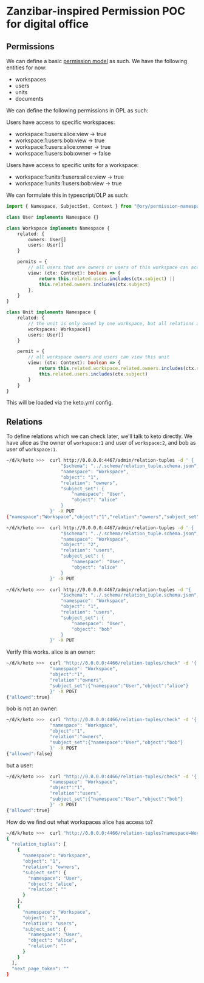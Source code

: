 # Zanzibar-inspired Permission POC for digital office

## Permissions
We can define a basic [permission model](https://www.ory.sh/docs/keto/modeling/create-permission-model)
as such. We have the following entities for now:

- workspaces
- users
- units
- documents

We can define the following permissions in OPL as such:

Users have access to specific workspaces:

- workspace:1:users:alice:view -> true
- workspace:1:users:bob:view -> true
- workspace:1:users:alice:owner -> true
- workspace:1:users:bob:owner -> false

Users have access to specific units for a workspace:

- workspace:1:units:1:users:alice:view -> true
- workspace:1:units:1:users:bob:view -> true


We can formulate this in typescript/OLP as such:
    
```typescript
import { Namespace, SubjectSet, Context } from "@ory/permission-namespace-types"

class User implements Namespace {}

class Workspace implements Namespace {
    related: {
        owners: User[]
        users: User[]
    }

    permits = {
        // all users that are owners or users of this workspace can access it
        view: (ctx: Context): boolean => {
            return this.related.users.includes(ctx.subject) ||
            this.related.owners.includes(ctx.subject)
        },
    }
}

class Unit implements Namespace {
    related: {
        // the unit is only owned by one workspace, but all relations are many-to-many in keto
        workspaces: Workspace[]
        users: User[]
    }

    permit = {
        // all workspace owners and users can view this unit
        view: (ctx: Context): boolean => {
            return this.related.workspace.related.owners.includes(ctx.subject) ||
            this.related.users.includes(ctx.subject)
        }
    }
}
```

This will be loaded via the keto.yml config.

## Relations
To define relations which we can check later, we'll talk to keto directly. We have alice as the owner of `workspace:1` and user of `workspace:2`, and bob as user of `workspace:1`.

```bash
~/d/k/keto >>>  curl http://0.0.0.0:4467/admin/relation-tuples -d ' { 
                    "$schema": "../.schema/relation_tuple.schema.json",
                    "namespace": "Workspace",
                    "object": "1",
                    "relation": "owners",
                    "subject_set": {
                        "namespace": "User",
                        "object": "alice"
                    }
                }' -X PUT
{"namespace":"Workspace","object":"1","relation":"owners","subject_set":{"namespace":"User","object":"alice","relation":""}}
```

```bash
~/d/k/keto >>>  curl http://0.0.0.0:4467/admin/relation-tuples -d ' {
                    "$schema": "../.schema/relation_tuple.schema.json",
                    "namespace": "Workspace",
                    "object": "2",
                    "relation": "users",
                    "subject_set": {
                        "namespace": "User",
                        "object": "alice"
                    }
                }' -X PUT
```

```bash
~/d/k/keto >>>  curl http://0.0.0.0:4467/admin/relation-tuples -d '{
                    "$schema": "../.schema/relation_tuple.schema.json",
                    "namespace": "Workspace",
                    "object": "1",
                    "relation": "users",
                    "subject_set": {
                        "namespace": "User",
                        "object": "bob"
                    }
                }' -X PUT
```

Verify this works. alice is an owner:
```bash
~/d/k/keto >>>  curl "http://0.0.0.0:4466/relation-tuples/check" -d '{
                "namespace": "Workspace",
                "object":"1",
                "relation":"owners",
                "subject_set":{"namespace":"User","object":"alice"}
                }' -X POST
{"allowed":true}
```

bob is not an owner:
```bash
~/d/k/keto >>>  curl "http://0.0.0.0:4466/relation-tuples/check" -d '{
                "namespace": "Workspace",
                "object":"1",
                "relation":"owners",
                "subject_set":{"namespace":"User","object":"bob"}
                }' -X POST
{"allowed":false}
```

but a user:
```bash
~/d/k/keto >>>  curl "http://0.0.0.0:4466/relation-tuples/check" -d '{
                "namespace": "Workspace",
                "object":"1",
                "relation":"users",
                "subject_set":{"namespace":"User","object":"bob"}
                }' -X POST
{"allowed":true}
```

How do we find out what workspaces alice has access to?

```bash
~/d/k/keto >>>  curl "http://0.0.0.0:4466/relation-tuples?namespace=Workspace&subject_set.namespace=User&subject_set.object=alice&subject_set.relation" | jq
{
  "relation_tuples": [
    {
      "namespace": "Workspace",
      "object": "1",
      "relation": "owners",
      "subject_set": {
        "namespace": "User",
        "object": "alice",
        "relation": ""
      }
    },
    {
      "namespace": "Workspace",
      "object": "2",
      "relation": "users",
      "subject_set": {
        "namespace": "User",
        "object": "alice",
        "relation": ""
      }
    }
  ],
  "next_page_token": ""
}
```